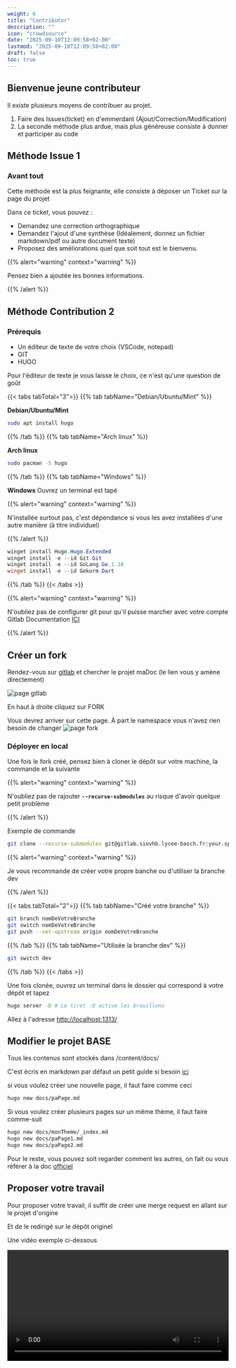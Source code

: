 ```yaml
---
weight: 0
title: "Contributor"
description: ""
icon: "crowdsource"
date: "2025-09-10T12:09:58+02:00"
lastmod: "2025-09-10T12:09:58+02:00"
draft: false
toc: true
---
```


## Bienvenue jeune contributeur

Il existe plusieurs moyens de contribuer au projet.

1. Faire des Issues(ticket) en d'emmerdant (Ajout/Correction/Modification)
2. La seconde méthode plus ardue, mais plus généreuse consiste à donner et participer au code

## Méthode Issue 1

### Avant tout

Cette méthode est la plus feignante, elle consiste à déposer un Ticket sur la page du projet

Dans ce ticket, vous pouvez :
- Demandez une correction orthographique
- Demandez l'ajout d'une synthèse (Idéalement, donnez un fichier markdown/pdf ou autre document texte)
- Proposez des améliorations quel que soit tout est le bienvenu.

 {{% alert="warning" context="warning" %}}


Pensez bien a ajoutée les bonnes informations.

{{% /alert %}}


## Méthode Contribution 2

### Prérequis

- Un éditeur de texte de votre choix (VSCode, notepad)
- GIT
- HUGO

Pour l'éditeur de texte je vous laisse le choix, ce n'est qu'une question de goût

{{< tabs tabTotal="3">}}
{{% tab tabName="Debian/Ubuntu/Mint" %}}

**Debian/Ubuntu/Mint**

```sh
sudo apt install hugo
```

{{% /tab %}}
{{% tab tabName="Arch linux" %}}

**Arch linux**

```sh
sudo pacman -S hugo
```

{{% /tab %}}
{{% tab tabName="Windows" %}}

**Windows**
Ouvrez un terminal est tapé

{{% alert="warning" context="warning" %}}

N'installée surtout pas, c'est dépendance si vous les avez installées d'une autre manière (à titre individuel)

{{% /alert %}}

```ps1
winget install Hugo.Hugo.Extended
winget install -e --id Git.Git
winget install -e --id GoLang.Go.1.18
winget install -e --id Gekorm.Dart
```

{{% /tab %}}
{{< /tabs >}}

{{% alert="warning" context="warning" %}}


N'oubliez pas de configurer git pour qu'il puisse marcher avec votre compte Gitlab Documentation [ICI](https://docs.gitlab.com/user/ssh/)

{{% /alert %}}

## Créer un fork

Rendez-vous sur [gitlab](https://gitlab.siovhb.lycee-basch.fr/matheo.travers/madoc) et chercher le projet maDoc (le lien vous y amène directement)

<img src="/contributor/gitlab.png" alt="page gitlab">

En haut à droite cliquez sur FORK

Vous devrez arriver sur cette page.
À part le namespace vous n'avez rien besoin de changer
<img src="/contributor/fork_info.png" alt="page fork">

### Déployer en local

Une fois le fork créé, pensez bien à cloner le dépôt sur votre machine, la commande et la suivante

{{% alert="warning" context="warning" %}}

N'oubliez pas de rajouter **`--recurse-submodules`** au risque d'avoir quelque petit problème

{{% /alert %}}

Exemple de commande
```bash
git clone --recurse-submodules git@gitlab.siovhb.lycee-basch.fr:your.space/fork
```

{{% alert="warning" context="warning" %}}

Je vous recommande de créer votre propre banche ou d'utiliser la branche dev

{{% /alert %}}

{{< tabs tabTotal="2">}}
{{% tab tabName="Créé votre branche" %}}

```sh
git branch nomDeVotreBranche
git switch nomDeVotreBranche
git push --set-upstream origin nomDeVotreBranche 
```

{{% /tab %}}
{{% tab tabName="Utilisée la branche dev" %}}


```sh
git switch dev
```

{{% /tab %}}
{{< /tabs >}}



Une fois clonée, ouvrez un terminal dans le dossier qui correspond à votre dépôt et tapez

```sh
hugo server -D # Le tiret -D active les brouillons
```
Allez à l'adresse [http://localhost:1313/](http://localhost:1313/)



## Modifier le projet BASE

Tous les contenus sont stockés dans /content/docs/

C'est écris en markdown par défaut un petit guide si besoin [ici](https://www.markdownguide.org/getting-started/)

si vous voulez créer une nouvelle page, il faut faire comme ceci

```sh
hugo new docs/paPage.md
```

Si vous voulez créer plusieurs pages sur un même thème, il faut faire comme-suit

```sh
hugo new docs/monTheme/_index.md
hugo new docs/paPage1.md
hugo new docs/paPage2.md
```

Pour le reste, vous pouvez soit regarder comment les autres, on fait ou vous référer à la doc [officiel](https://lotusdocs.dev/docs/features/syntax-highlighting/)

## Proposer votre travail

Pour proposer votre travail, il suffit de créer une merge request en allant sur le projet d'origine

Et de le redirigé sur le dépôt originel

Une vidéo exemple ci-dessous

<video controls src="/contributor/merge_request.mp4" title="Title" style="width: 100%"></video>